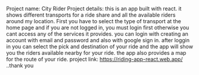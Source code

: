 Project name: City Rider 
Project details: this is an app built with react. it shows different transports for a ride share and all the available riders around my location. First you have to select the type of transport at the home page and if you are not logged in, you must login first otherwise you cant access any of the services it provides. you can login with creating an account with email and password and also with google sign in. after loggin in you can select the pick and destination of your ride and the app will show you the riders available nearby for your ride. the app also provides a map for the route of your ride.
project link: https://riding-app-react.web.app/ ..thank you
